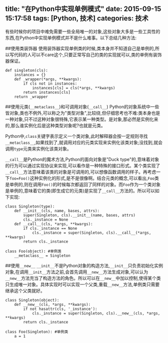 title: "在Python中实现单例模式"
date: 2015-09-15 15:17:58
tags: [Python, 技术]
categories: 技术 
---
有些时候你的项目中难免需要一些全局唯一的对象,这些对象大多是一些工具性的东西,在Python中实现单例模式并不是什么难事。以下总结几种方法:

##使用类装饰器
使用装饰器实现单例类的时候,类本身并不知道自己是单例的,所以写代码的人可以不care这个,只要正常写自己的类的实现就可以,类的单例有装饰器保证。

    def singleton(cls):
        instances = {}
        def _wrapper(*args, **kwargs):
            if cls not in instances:
                instances[cls] = cls(*args, **kwargs)
            return instances[cls]
        return _wrapper

##使用元类(`__metaclass__`)和可调用对象(`__call__`)
Python的对象系统中一些皆对象,类也不例外,可以称之为"类型对象",比较绕,但仔细思考也不难:类本身也是一种对象,只不过这种对象很特殊,它表示某一种类型。是对象,那必然是实例化来的,那么谁实例化后是这种类型对象呢?也就是元类。

Python中,`class`关键字表示定义一个类对象,此时解释器会按一定规则寻找`__metaclass__`,如果找到了,就调用对应的元类实现来实例化该类对象;没找到,就会调用`type`元类来实例化该类对象。

`__call__`是Python的魔术方法,Python的面向对象是"Duck type"的,意味着对象的行为可以通过实现协议来实现,可以看作是一种特殊的接口形式。某个类实现了`__call__`方法意味着该类的对象是可调用的,可以想像函数调用的样子。再考虑一下`foo=Foo()`这种实例化的形式,是不是很像啊。结合元类的概念,可以看出,`Foo`类是单例的,则在调用`Foo()`的时候每次都返回了同样的对象。而`Foo`作为一个类对象是单例的,意味着它的类(即生成它的元类)是实现了`__call__`方法的。所以可以如下实现:

    class Singleton(type):
        def __init__(cls, name, bases, attrs):
            super(Singleton, cls).__init__(name, bases, attrs)
            cls._instance = None
        def __call__(cls, *args, **kwargs):
            if cls._instance == None
                cls._instance = super(Singleton, cls).__call__(*args, **kwargs)
            return cls._instance

    class Foo(object): #单例类
        __metaclass__ = Singleton

##使用`__new__`
`__init__`不是Python对象的构造方法,`__init__`只负责初始化实例对象,在调用`__init__`方法之前,会首先调用`__new__`方法生成对象,可以认为`__new__`方法充当了构造方法的角色。所以可以在`__new__`中加以控制,使得某个类只生成唯一对象。具体实现时可以实现一个父类,重载`__new__`方法,单例类只需要继承这个父类就好。

    class Singleton(object):
        def __new__(cls, *args, **kwargs):
            if not hasattr(cls, '_instance'):
                cls._instance = super(Singleton, cls).__new__(cls, *args, **kwargs)
            return cls._instance
    
    class Foo(Singleton): #单例类
        a = 1



